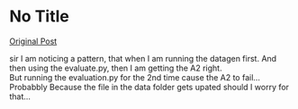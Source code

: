 # No Title

[Original Post](https://discourse.onlinedegree.iitm.ac.in/t/164277/500)

<p>sir I am noticing a pattern, that when I am running the datagen first. And then using the evaluate.py, then I am getting the A2 right.<br>
But running the evaluation.py for the 2nd time cause the A2 to fail…<br>
Probabbly Because the file in the data folder gets upated should I worry for that…</p>